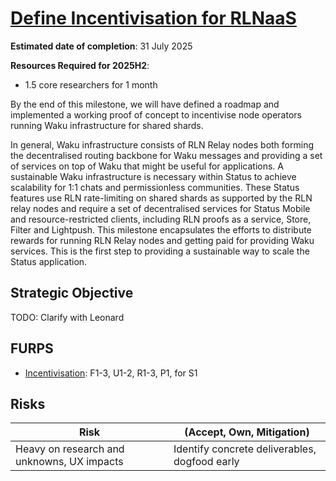 # [Define Incentivisation for RLNaaS](https://github.com/waku-org/pm/milestone/35)

**Estimated date of completion**: 31 July 2025

**Resources Required for 2025H2**:
- 1.5 core researchers for 1 month

By the end of this milestone, we will have defined a roadmap and implemented a working proof of concept to incentivise node operators running Waku infrastructure for shared shards.

In general, Waku infrastructure consists of RLN Relay nodes both forming the decentralised routing backbone for Waku messages and providing a set of services on top of Waku that might be useful for applications.
A sustainable Waku infrastructure is necessary within Status to achieve scalability for 1:1 chats and permissionless communities.
These Status features use RLN rate-limiting on shared shards as supported by the RLN relay nodes
and require a set of decentralised services for Status Mobile and resource-restricted clients,
including RLN proofs as a service, Store, Filter and Lightpush.
This milestone encapsulates the efforts to distribute rewards for running RLN Relay nodes and getting paid for providing Waku services.
This is the first step to providing a sustainable way to scale the Status application.

## Strategic Objective

TODO: Clarify with Leonard

## FURPS
- [Incentivisation](/FURPS/core/incentivisation.md): F1-3, U1-2, R1-3, P1, for S1

## Risks

| Risk                                       | (Accept, Own, Mitigation)                     |
|--------------------------------------------|-----------------------------------------------|
| Heavy on research and unknowns, UX impacts | Identify concrete deliverables, dogfood early |